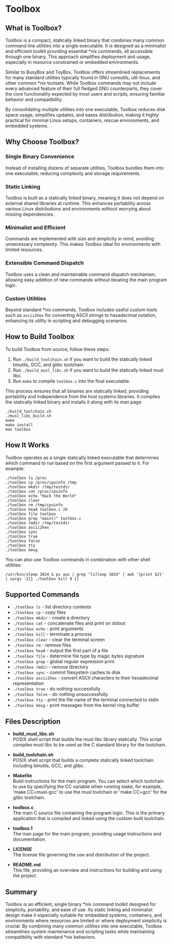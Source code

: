 # Toolbox

## What is Toolbox?

Toolbox is a compact, statically linked binary that combines many common command line utilities into a single executable. It is designed as a minimalist and efficient toolkit providing essential \*nix commands, all accessible through one binary. This approach simplifies deployment and usage, especially in resource constrained or embedded environments.

Similar to BusyBox and ToyBox, Toolbox offers streamlined replacements for many standard utilities typically found in GNU coreutils, util-linux, and other common \*nix toolsets. While Toolbox commands may not include every advanced feature of their full fledged GNU counterparts, they cover the core functionality expected by most users and scripts, ensuring familiar behavior and compatibility.

By consolidating multiple utilities into one executable, Toolbox reduces disk space usage, simplifies updates, and eases distribution, making it highly practical for minimal Linux setups, containers, rescue environments, and embedded systems.

## Why Choose Toolbox?

### Single Binary Convenience

Instead of installing dozens of separate utilities, Toolbox bundles them into one executable, reducing complexity and storage requirements.

### Static Linking

Toolbox is built as a statically linked binary, meaning it does not depend on external shared libraries at runtime. This enhances portability across various Linux distributions and environments without worrying about missing dependencies.

### Minimalist and Efficient

Commands are implemented with size and simplicity in mind, avoiding unnecessary complexity. This makes Toolbox ideal for environments with limited resources.

### Extensible Command Dispatch

Toolbox uses a clean and maintainable command dispatch mechanism, allowing easy addition of new commands without bloating the main program logic.

### Custom Utilities

Beyond standard \*nix commands, Toolbox includes useful custom tools such as `ascii2hex` for converting ASCII strings to hexadecimal notation, enhancing its utility in scripting and debugging scenarios.

## How to Build Toolbox

To build Toolbox from source, follow these steps:

1. Run `./build_toolchain.sh` if you want to build the statically linked binutils, GCC, and glibc toolchain.
2. Run `./build_musl_libc.sh` if you want to build the statically linked musl libc.
3. Run `make` to compile `toolbox.c` into the final executable.

This process ensures that all binaries are statically linked, providing portability and independence from the host systems libraries. It compiles the statically linked binary and installs
it along with its man page.

```
./build_toolchain.sh
./musl_libc_build.sh
make
make install
man toolbox
```

## How It Works

Toolbox operates as a single statically linked executable that determines which command to run based on the first argument passed to it. For example:

```
./toolbox ls /proc
./toolbox cp /proc/cpuinfo /tmp
./toolbox mkdir /tmp/testdir
./toolbox cat /proc/cpuinfo
./toolbox echo "Hack the World"
./toolbox clear
./toolbox rm /tmp/cpuinfo
./toolbox head toolbox.c 20
./toolbox file toolbox
./toolbox grep "main()" toolbox.c
./toolbox rmdir /tmp/testdir
./toolbox ascii2hex
./toolbox sync
./toolbox true
./toolbox false
./toolbox tty
./toolbox kmsg
```

You can also use Toolbox commands in combination with other shell utilities:

```
/usr/bin/sleep 1024 & ps aux | grep "[s]leep 1024" | awk '{print $2}' | xargs -I{} ./toolbox kill 9 {}
```

## Supported Commands

- `./toolbox ls` - list directory contents  
- `./toolbox cp` - copy files  
- `./toolbox mkdir` - create a directory  
- `./toolbox cat` - concatenate files and print on stdout  
- `./toolbox echo` - print arguments  
- `./toolbox kill` - terminate a process  
- `./toolbox clear` - clear the terminal screen  
- `./toolbox rm` - remove files  
- `./toolbox head` - output the first part of a file  
- `./toolbox file` - determine file type by magic bytes signature  
- `./toolbox grep` - global regular expression print  
- `./toolbox rmdir` - remove directory  
- `./toolbox sync` - commit filesystem caches to disk  
- `./toolbox ascii2hex` - convert ASCII characters to their hexadecimal representation  
- `./toolbox true` - do nothing successfully  
- `./toolbox false` - do nothing unsuccessfully  
- `./toolbox tty` - print the file name of the terminal connected to stdin  
- `./toolbox kmsg` - print messages from the kernel ring buffer  

## Files Description

- **build_musl_libc.sh**  
  POSIX shell script that builds the musl libc library statically. This script compiles musl libc to be used as the C standard library for the toolchain.

- **build_toolchain.sh**  
  POSIX shell script that builds a complete statically linked toolchain including binutils, GCC, and glibc.

- **Makefile**  
  Build instructions for the main program. You can select which toolchain to use by specifying the CC variable when running make, for example, 'make CC=musl-gcc' to use the musl toolchain or 'make CC=gcc' for the glibc toolchain.

- **toolbox.c**  
  The main C source file containing the program logic. This is the primary application that is compiled and linked using the custom-built toolchain.

- **toolbox.1**  
  The man page for the main program, providing usage instructions and documentation.

- **LICENSE**  
  The license file governing the use and distribution of the project.

- **README.md**  
  This file, providing an overview and instructions for building and using the project.

## Summary

Toolbox is an efficient, single binary \*nix command toolkit designed for simplicity, portability, and ease of use. Its static linking and minimalist design make it especially suitable for embedded systems, containers, and environments where resources are limited or where deployment simplicity is crucial. By combining many common utilities into one executable, Toolbox streamlines system maintenance and scripting tasks while maintaining compatibility with standard \*nix behaviors.
